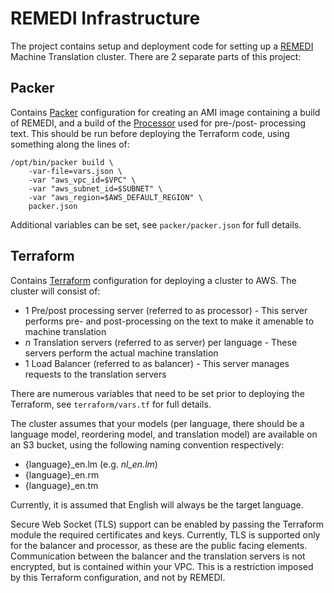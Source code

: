 # REMEDI Infrastructure

The project contains setup and deployment code for setting up a [REMEDI](https://github.com/ivan-zapreev/Distributed-Translation-Infrastructure) Machine Translation cluster.
There are 2 separate parts of this project:

## Packer

Contains [Packer](https://www.packer.io/) configuration for creating an AMI image containing a build of REMEDI,
and a build of the [Processor](https://github.com/NationalCrimeAgency/remedi-tools) used for pre-/post- processing
text. This should be run before deploying the Terraform code, using something along the lines of:

```
/opt/bin/packer build \
    -var-file=vars.json \
    -var "aws_vpc_id=$VPC" \
    -var "aws_subnet_id=$SUBNET" \
    -var "aws_region=$AWS_DEFAULT_REGION" \
    packer.json

```

Additional variables can be set, see `packer/packer.json` for full details.

## Terraform

Contains [Terraform](https://www.terraform.io/) configuration for deploying a cluster to AWS.
The cluster will consist of:

* 1 Pre/post processing server (referred to as processor) - This server performs pre- and post-processing on the text to make it amenable to machine translation
* _n_ Translation servers (referred to as server) per language - These servers perform the actual machine translation
* 1 Load Balancer (referred to as balancer) - This server manages requests to the translation servers

There are numerous variables that need to be set prior to deploying the Terraform, see `terraform/vars.tf` for full details.

The cluster assumes that your models (per language, there should be a language model, reordering model, and translation model)
are available on an S3 bucket, using the following naming convention respectively:

* {language}_en.lm (e.g. *nl_en.lm*)
* {language}_en.rm
* {language}_en.tm

Currently, it is assumed that English will always be the target language.

Secure Web Socket (TLS) support can be enabled by passing the Terraform module the required certificates and keys.
Currently, TLS is supported only for the balancer and processor, as these are the public facing elements.
Communication between the balancer and the translation servers is not encrypted, but is contained within your VPC.
This is a restriction imposed by this Terraform configuration, and not by REMEDI. 
